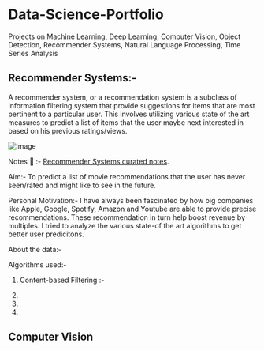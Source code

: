 # Data-Science-Portfolio
Projects on Machine Learning, Deep Learning, Computer Vision, Object Detection, Recommender Systems, Natural Language Processing, Time Series Analysis

## Recommender Systems:-
A recommender system, or a recommendation system is a subclass of information filtering system that provide suggestions for items that are most pertinent to a particular user. This involves utilizing various state of the art measures to predict a list of items that the user maybe next interested in based on his previous ratings/views.

![image](https://user-images.githubusercontent.com/100412162/178732625-1887f72f-2bbe-4441-9fb6-ec33e7699aff.png)

Notes 📝 :- [Recommender Systems curated notes](https://github.com/pxp210115/Data-Science-Portfolio/blob/main/Notes/Recommender_systems.MD).

Aim:- To predict a list of movie recommendations that the user has never seen/rated and might like to see in the future. 

Personal Motivation:- I have always been fascinated by how big companies like Apple, Google, Spotify, Amazon and Youtube are able to provide precise recommendations. These recommendation in turn help boost revenue by multiples. I tried to analyze the various state-of the art algorithms to get better user predicitons.

About the data:-


Algorithms used:-

1) Content-based Filtering :- 

2) 

3)

4)





## Computer Vision







